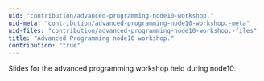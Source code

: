 ```yaml
---
uid: "contribution/advanced-programming-node10-workshop."
uid-meta: "contribution/advanced-programming-node10-workshop.-meta"
uid-files: "contribution/advanced-programming-node10-workshop.-files"
title: "Advanced Programming node10 workshop."
contribution: "true"
---
```


Slides for the advanced programming workshop held during node10.